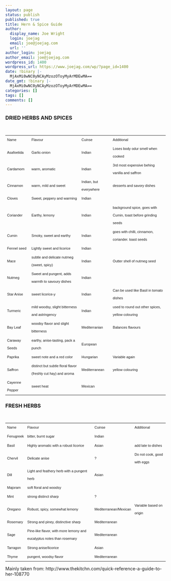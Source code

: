 ```yaml
---
layout: page
status: publish
published: true
title: Hern & Spice Guide
author:
  display_name: Joe Wright
  login: joejag
  email: joe@joejag.com
  url: ''
author_login: joejag
author_email: joe@joejag.com
wordpress_id: 1400
wordpress_url: https://www.joejag.com/wp/?page_id=1400
date: !binary |-
  MjAxMi0wNC0yNCAyMzozOToyMyArMDEwMA==
date_gmt: !binary |-
  MjAxMi0wNC0yNCAyMzozOToyMyArMDEwMA==
categories: []
tags: []
comments: []
---
```

<style type="text/css">
    table {	font: 11px/24px Verdana, Arial, Helvetica, sans-serif;	border-collapse: collapse;	}<br />
    th { padding: 0 0.5em;text-align: left;	}<br />
    tr.yellow td {	border-top: 1px solid #FB7A31;	border-bottom: 1px solid #FB7A31;	background: #FFC;	}<br />
    tr.classification td {	border-top: 1px solid #FB7A31;	border-bottom: 1px solid #FB7A31;	background: #FED; text-align: center; font-weight: bold;	}<br />
    td {	border-bottom: 1px solid #CCC;	padding: 0 0.5em; text-align: center;	}<br />
    td:first-child {	width: 190px; text-align: center;	}<br />
    td+td {	border-left: 1px solid #CCC;	text-align: center;	}<br />
</style></p>
<h3>DRIED HERBS AND SPICES</h3></p>
<table>
<tr class="classification">
<td>Name</td>
<td>Flavour</td>
<td>Cuinse</td>
<td>Additional</td></tr></p>
<tr>
<td>Asafoetida</td>
<td>Garlic-onion</td>
<td>Indian</td>
<td>Loses body odur smell when cooked</td></tr></p>
<tr>
<td>Cardamom</td>
<td>warm, aromatic</td>
<td>Indian</td>
<td>3rd most expensive behing vanilla and saffron</td></tr></p>
<tr>
<td>Cinnamon</td>
<td>warm, mild and sweet</td>
<td>Indian, but everywhere</td>
<td>desserts and savory dishes</td></tr></p>
<tr>
<td>Cloves</td>
<td>Sweet, peppery and warming</td>
<td>Indian</td>
<td></td></tr></p>
<tr>
<td>Coriander</td>
<td>Earthy, lemony</td>
<td>Indian</td>
<td>background spice, goes with Cumin, toast before grinding seeds</td></tr></p>
<tr>
<td>Cumin</td>
<td>Smoky, sweet and earthy</td>
<td>Indian</td>
<td>goes with chilli, cinnamon, coriander. toast seeds</td></tr></p>
<tr>
<td>Fennel seed</td>
<td>Lightly sweet and licorice</td>
<td>Indian</td>
<td></td></tr></p>
<tr>
<td>Mace</td>
<td>subtle and delicate nutmeg (sweet, spicy)</td>
<td>Indian</td>
<td>Outter shell of nutmeg seed</td></tr></p>
<tr>
<td>Nutmeg</td>
<td>Sweet and pungent, adds warmth to savoury dishes</td>
<td>Indian</td>
<td></td></tr></p>
<tr>
<td>Star Anise</td>
<td>sweet licorice-y</td>
<td>Indian</td>
<td>Can be used like Basil in tomato dishes</td></tr></p>
<tr>
<td>Turmeric</td>
<td>mild woodsy, slight bitterness and astringency</td>
<td>Indian</td>
<td>used to round out other spices, yellow colouring</td></tr></p>
<tr>
<td>Bay Leaf</td>
<td>woodsy flavor and slight bitterness</td>
<td>Mediterranian</td>
<td>Balances flavours</td></tr></p>
<tr>
<td>Caraway Seeds</td>
<td>earthy, anise-tasting, pack a punch</td>
<td>European</td>
<td></td></tr></p>
<tr>
<td>Paprika</td>
<td>sweet note and a red color</td>
<td>Hungarian</td>
<td>Variable again</td></tr></p>
<tr>
<td>Saffron</td>
<td>distinct but subtle floral flavor (freshly cut hay) and aroma</td>
<td>Mediterranean</td>
<td>yellow colouring</td></tr></p>
<tr>
<td>Cayenne Pepper</td>
<td>sweet heat</td>
<td>Mexican</td>
<td></td></tr><br />
</table></p>
<h3>FRESH HERBS</h3></p>
<table>
<tr class="classification">
<td>Name</td>
<td>Flavour</td>
<td>Cuinse</td>
<td>Additional</td></tr></p>
<tr>
<td>Fenugreek</td>
<td>bitter, burnt sugar</td>
<td>Indian</td>
<td></td></tr></p>
<tr>
<td>Basil</td>
<td>Highly aromatic with a robust licorice</td>
<td>Asian</td>
<td>add late to dishes</td></tr></p>
<tr>
<td>Chervil</td>
<td>Delicate anise</td>
<td>?</td>
<td>Do not cook, good with eggs</td></tr></p>
<tr>
<td>Dill</td>
<td>Light and feathery herb with a pungent herb</td>
<td>Asian</td>
<td></td></tr></p>
<tr>
<td>Majoram</td>
<td>soft floral and woodsy</td>
<td></td>
<td></td></tr></p>
<tr>
<td>Mint</td>
<td>strong distinct sharp</td>
<td>?</td>
<td></td></tr></p>
<tr>
<td>Oregano</td>
<td>Robust, spicy, somewhat lemony</td>
<td>Mediterranean/Mexican</td>
<td>Variable based on origin</td></tr></p>
<tr>
<td>Rosemary</td>
<td>Strong and piney, distinctive sharp</td>
<td>Mediterranean</td>
<td></td></tr></p>
<tr>
<td>Sage</td>
<td>Pine-like flavor, with more lemony and eucalyptus notes than rosemary</td>
<td>Mediterranean</td>
<td></td></tr></p>
<tr>
<td>Tarragon</td>
<td>Strong anise/licorice</td>
<td>Asian</td>
<td></td></tr></p>
<tr>
<td>Thyme</td>
<td>pungent, woodsy flavor</td>
<td>Mediterranean</td>
<td></td></tr><br />
</table></p>
<p>Mainly taken from: http://www.thekitchn.com/quick-reference-a-guide-to-her-108770</p>
